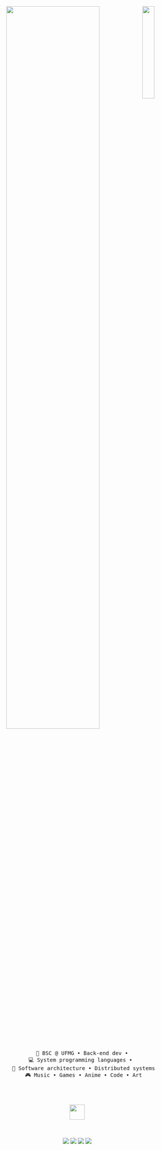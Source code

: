 <div align="center">
<img src="https://github.com/innng/innng/assets/26755058/5e0ce0fb-c544-4f8c-a307-5849165746d0" width="25%" align="right" />
<img src="https://readme-typing-svg.demolab.com?font=Inconsolata&weight=500&size=50&duration=4000&pause=300&color=F7AE24&center=true&vCenter=true&multiline=true&random=false&width=1400&height=400&lines=Ol%C3%A1%2C+me+chamo+Gabriel+e+sou+um+desenvolvedor+Back-End" width="70%" />
<br><br>
<pre>
    💼 BSC @ UFMG • Back-end dev • 
    💻 System programming languages •  
    📖 Software architecture • Distributed systems
    🎮 Music • Games • Anime • Code • Art
    
</pre>
<br><br>
<img src="https://raw.githubusercontent.com/innng/innng/master/assets/kyubey.gif" height="40" />
<br><br><br>
    
[![](https://img.shields.io/badge/linkedin-0a66c2)](http://linkedin.com/in/ingridrosselis)
[![](https://img.shields.io/badge/mastodon-6364ff)](https://tech.lgbt/@innng)
[![](https://img.shields.io/badge/osu!-ff66ab)](https://osu.ppy.sh/users/4606212)
[![](https://img.shields.io/badge/enka.network-69899c)](https://enka.network/u/Inng/1A4HU1/10000069/1985924/)
</div>
